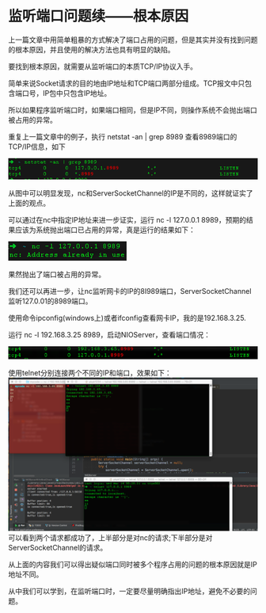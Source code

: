 # **监听端口问题续——根本原因**

上一篇文章中用简单粗暴的方式解决了端口占用的问题，但是其实并没有找到问题的根本原因，并且使用的解决方法也具有明显的缺陷。

要找到根本原因，就需要从监听端口的本质TCP/IP协议入手。

简单来说Socket请求的目的地由IP地址和TCP端口两部分组成。TCP报文中只包含端口号，IP包中只包含IP地址。

所以如果程序监听端口时，如果端口相同，但是IP不同，则操作系统不会抛出端口被占用的异常。

重复上一篇文章中的例子，执行 netstat -an \| grep 8989 查看8989端口的TCP/IP信息，如下

![](/assets/netstat-tow-ips.png)

从图中可以明显发现，nc和ServerSocketChannel的IP是不同的，这样就证实了上面的观点。

可以通过在nc中指定IP地址来进一步证实，运行 nc -l 127.0.0.1 8989，预期的结果应该为系统抛出端口已占用的异常，真是运行的结果如下：

![](/assets/nc-l-127-8989.png)

果然抛出了端口被占用的异常。

我们还可以再进一步，让nc监听网卡的IP的8I989端口，ServerSocketChannel监听127.0.01的8989端口。

使用命令ipconfig\(windows上\)或者ifconfig查看网卡IP，我的是192.168.3.25.

运行 nc -l 192.168.3.25 8989，启动NIOServer，查看端口情况：

![](/assets/tow-ip-same-port.png)

使用telnet分别连接两个不同的IP和端口，效果如下：![](/assets/run.png)可以看到两个请求都成功了，上半部分是对nc的请求;下半部分是对ServerSocketChannel的请求。

从上面的内容我们可以得出疑似端口同时被多个程序占用的问题的根本原因就是IP地址不同。

从中我们可以学到，在监听端口时，一定要尽量明确指出IP地址，避免不必要的问题。



 

